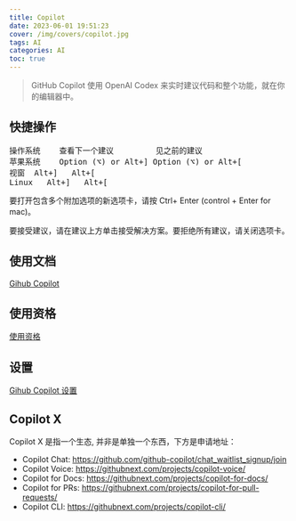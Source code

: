 ```yaml
---
title: Copilot
date: 2023-06-01 19:51:23
cover: /img/covers/copilot.jpg
tags: AI
categories: AI
toc: true
---
```


> GitHub Copilot 使用 OpenAI Codex 来实时建议代码和整个功能，就在你的编辑器中。

<!-- more -->
## 快捷操作
<pre>
操作系统	查看下一个建议	        见之前的建议
苹果系统	Option (⌥) or Alt+]	Option (⌥) or Alt+[
视窗	Alt+]	Alt+[
Linux	Alt+]	Alt+[
</pre>

要打开包含多个附加选项的新选项卡，请按 Ctrl+ Enter (control + Enter for mac)。

要接受建议，请在建议上方单击接受解决方案。要拒绝所有建议，请关闭选项卡。

## 使用文档
[Gihub Copilot](https://docs.github.com/en/copilot/getting-started-with-github-copilot?tool=vscode)

## 使用资格
[使用资格](https://education.github.com/discount_requests/application)

## 设置
[Gihub Copilot 设置](https://github.com/settings/copilot)

## Copilot X
Copilot X 是指一个生态, 并非是单独一个东西，下方是申请地址：
- Copilot Chat: https://github.com/github-copilot/chat_waitlist_signup/join
- Copilot Voice: https://githubnext.com/projects/copilot-voice/
- Copilot for Docs: https://githubnext.com/projects/copilot-for-docs/
- Copilot for PRs: https://githubnext.com/projects/copilot-for-pull-requests/
- Copilot CLI: https://githubnext.com/projects/copilot-cli/
